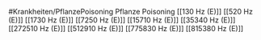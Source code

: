 #Krankheiten/PflanzePoisoning
Pflanze Poisoning
[[130 Hz (E)]]
[[520 Hz (E)]]
[[1730 Hz (E)]]
[[7250 Hz (E)]]
[[15710 Hz (E)]]
[[35340 Hz (E)]]
[[272510 Hz (E)]]
[[512910 Hz (E)]]
[[775830 Hz (E)]]
[[815380 Hz (E)]]
